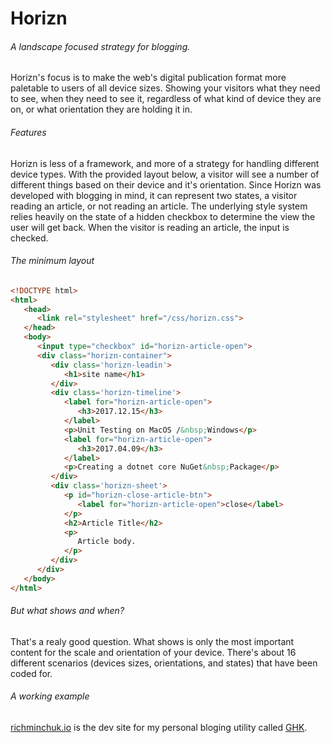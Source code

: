 # Horizn

###### A landscape focused strategy for blogging. 

Horizn's focus is to make the web's digital publication format more paletable to users of all device sizes. Showing your visitors what they need to see, when they need to see it, regardless of what kind of device they are on, or what orientation they are holding it in.

###### Features

Horizn is less of a framework, and more of a strategy for handling different device types. With the provided layout below, a visitor will see a number of different things based on their device and it's orientation. Since Horizn was developed with blogging in mind, it can represent two states, a visitor reading an article, or not reading an article. The underlying style system relies heavily on the state of a hidden checkbox to determine the view the user will get back. When the visitor is reading an article, the input is checked.

###### The minimum layout 

```html
<!DOCTYPE html>
<html>
   <head>
      <link rel="stylesheet" href="/css/horizn.css">
   </head>
   <body>
      <input type="checkbox" id="horizn-article-open">
      <div class="horizn-container">
         <div class='horizn-leadin'>
            <h1>site name</h1>
         </div>
         <div class='horizn-timeline'>
            <label for="horizn-article-open">
               <h3>2017.12.15</h3>
            </label>
            <p>Unit Testing on MacOS /&nbsp;Windows</p>
            <label for="horizn-article-open">
               <h3>2017.04.09</h3>
            </label>
            <p>Creating a dotnet core NuGet&nbsp;Package</p>
         </div>
         <div class='horizn-sheet'>
            <p id="horizn-close-article-btn">
               <label for="horizn-article-open">close</label>
            </p>
            <h2>Article Title</h2>
            <p>
               Article body.
            </p>
         </div>
      </div>
   </body>
</html>
```

###### But what shows and when?

That's a realy good question. What shows is only the most important content for the scale and orientation of your device. There's about 16 different scenarios (devices sizes, orientations, and states) that have been coded for.

###### A working example

[richminchuk.io](richminchukio11win.azurewebsites.net) is the dev site for my personal bloging utility called [GHK](https://github.com/rjminchuk/ghk).
